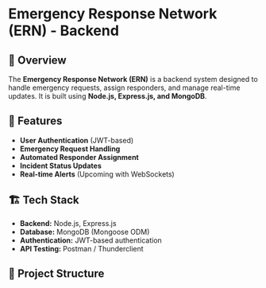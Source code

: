 # Emergency Response Network (ERN) - Backend

## 📌 Overview
The **Emergency Response Network (ERN)** is a backend system designed to handle emergency requests, assign responders, and manage real-time updates. It is built using **Node.js, Express.js, and MongoDB**.

## 🔧 Features
- **User Authentication** (JWT-based)
- **Emergency Request Handling**
- **Automated Responder Assignment**
- **Incident Status Updates**
- **Real-time Alerts** (Upcoming with WebSockets)

## 🏗️ Tech Stack
- **Backend:** Node.js, Express.js
- **Database:** MongoDB (Mongoose ODM)
- **Authentication:** JWT-based authentication
- **API Testing:** Postman / Thunderclient

## 📂 Project Structure
